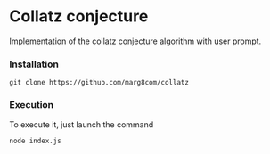 # Collatz conjecture
Implementation of the collatz conjecture algorithm with user prompt.


### Installation

`git clone https://github.com/marg8com/collatz`


### Execution

To execute it, just launch the command 

`node index.js`  

